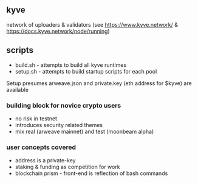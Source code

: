 ## kyve ##

network of uploaders & validators (see https://www.kyve.network/ & https://docs.kyve.network/node/running)

## scripts ## 

* build.sh - attempts to build all kyve runtimes
* setup.sh - attempts to build startup scripts for each pool

Setup presumes arweave.json and private.key (eth address for $kyve) are available  

### building block for novice crypto users ###

* no risk in testnet
* introduces security related themes
* mix real (arweave mainnet) and test (moonbeam alpha)

### user concepts covered ###

* address is a private-key
* staking & funding as competition for work  
* blockchain prism - front-end is reflection of bash commands

